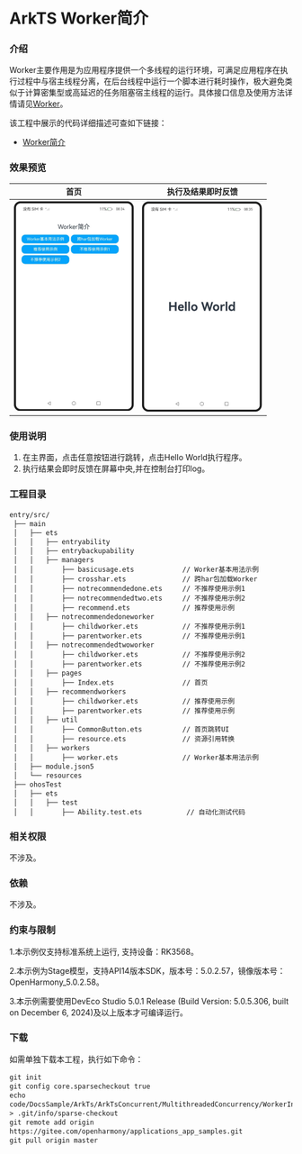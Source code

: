 # ArkTS Worker简介

### 介绍

Worker主要作用是为应用程序提供一个多线程的运行环境，可满足应用程序在执行过程中与宿主线程分离，在后台线程中运行一个脚本进行耗时操作，极大避免类似于计算密集型或高延迟的任务阻塞宿主线程的运行。具体接口信息及使用方法详情请见[Worker](https://docs.openharmony.cn/pages/v5.0/zh-cn/application-dev/reference/apis-arkts/js-apis-worker.md)。

该工程中展示的代码详细描述可查如下链接：

- [Worker简介](https://docs.openharmony.cn/pages/v5.0/zh-cn/application-dev/arkts-utils/worker-introduction.md)

### 效果预览

|                                  首页                                   |                           执行及结果即时反馈                            |
| :---------------------------------------------------------------------: | :---------------------------------------------------------------------: |
| <img src="./screenshots/WorkerIntroduction_1.png" style="zoom: 50%;" /> | <img src="./screenshots/WorkerIntroduction_2.png" style="zoom: 50%;" /> |

### 使用说明

1. 在主界面，点击任意按钮进行跳转，点击Hello World执行程序。
2. 执行结果会即时反馈在屏幕中央,并在控制台打印log。

### 工程目录

```
entry/src/
 ├── main
 │   ├── ets
 │   │   ├── entryability
 │   │   ├── entrybackupability
 │   │   ├── managers
 │   │       ├── basicusage.ets            // Worker基本用法示例
 │   │       ├── crosshar.ets              // 跨har包加载Worker
 │   │       ├── notrecommendedone.ets     // 不推荐使用示例1
 │   │       ├── notrecommendedtwo.ets     // 不推荐使用示例2
 │   │       ├── recommend.ets		       // 推荐使用示例
 │   │   ├── notrecommendedoneworker
 │   │       ├── childworker.ets		   // 不推荐使用示例1
 │   │       ├── parentworker.ets		   // 不推荐使用示例1
 │   │   ├── notrecommendedtwoworker
 │   │       ├── childworker.ets		   // 不推荐使用示例2
 │   │       ├── parentworker.ets		   // 不推荐使用示例2
 │   │   ├── pages
 │   │       ├── Index.ets                 // 首页
 │   │   ├── recommendworkers
 │   │       ├── childworker.ets		   // 推荐使用示例
 │   │       ├── parentworker.ets		   // 推荐使用示例
 │   │   ├── util
 │   │       ├── CommonButton.ets 		   // 首页跳转UI
 │   │       ├── resource.ets 		       // 资源引用转换
 │   │   ├── workers
 │   │       ├── worker.ets				   // Worker基本用法示例
 │   ├── module.json5
 │   └── resources
 ├── ohosTest
 │   ├── ets
 │   │   ├── test
 │   │       ├── Ability.test.ets           // 自动化测试代码
```

### 相关权限

不涉及。

### 依赖

不涉及。

### 约束与限制

1.本示例仅支持标准系统上运行, 支持设备：RK3568。

2.本示例为Stage模型，支持API14版本SDK，版本号：5.0.2.57，镜像版本号：OpenHarmony_5.0.2.58。

3.本示例需要使用DevEco Studio 5.0.1 Release (Build Version: 5.0.5.306, built on December 6, 2024)及以上版本才可编译运行。

### 下载

如需单独下载本工程，执行如下命令：

```
git init
git config core.sparsecheckout true
echo code/DocsSample/ArkTs/ArkTsConcurrent/MultithreadedConcurrency/WorkerIntroduction > .git/info/sparse-checkout
git remote add origin https://gitee.com/openharmony/applications_app_samples.git
git pull origin master
```

